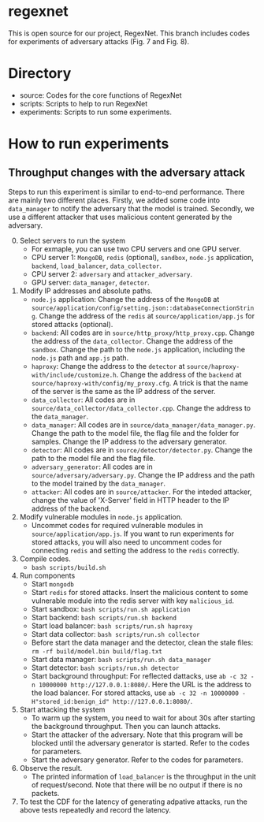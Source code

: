 # regexnet
This is open source for our project, RegexNet.
This branch includes codes for experiments of adversary attacks (Fig. 7 and Fig. 8).

# Directory
- source: Codes for the core functions of RegexNet
- scripts: Scripts to help to run RegexNet
- experiments: Scripts to run some experiments.

# How to run experiments
## Throughput changes with the adversary attack
Steps to run this experiment is similar to end-to-end performance. There are mainly two different places. Firstly, we added some code into `data_manager` to notify the adversary that the model is trained. Secondly, we use a different attacker that uses malicious content generated by the adversary.

0. Select servers to run the system
    - For exmaple, you can use two CPU servers and one GPU server.
    - CPU server 1: `MongoDB`, `redis` (optional), `sandbox`, `node.js` application, `backend`, `load_balancer`, `data_collector`. 
    - CPU server 2: `adversary` and `attacker_adversary`.
    - GPU server: `data_manager`, `detector`.
1. Modify IP addresses and absolute paths.
    - `node.js` application: Change the address of the `MongoDB` at `source/application/config/setting.json::databaseConnectionString`. Change the address of the `redis` at `source/application/app.js` for stored attacks (optional).
    - `backend`: All codes are in `source/http_proxy/http_proxy.cpp`. Change the address of the `data_collector`. Change the address of the `sandbox`. Change the path to the `node.js` application, including the `node.js` path and `app.js` path.
    - `haproxy`: Change the address to the `detector` at `source/haproxy-with/include/customize.h`. Change the address of the `backend` at `source/haproxy-with/config/my_proxy.cfg`. A trick is that the name of the server is the same as the IP address of the server. 
    - `data_collector`: All codes are in `source/data_collector/data_collector.cpp`. Change the address to the `data_manager`.
    - `data_manager`: All codes are in `source/data_manager/data_manager.py`. Change the path to the model file, the flag file and the folder for samples. Change the IP address to the adversary generator.
    - `detector`: All codes are in `source/detector/detector.py`. Change the path to the model file and the flag file.
    - `adversary_generator`: All codes are in `source/adversary/adversary.py`. Change the IP address and the path to the model trained by the `data_manager`.
    - `attacker`: All codes are in `source/attacker`. For the inteded attacker, change the value of 'X-Server' field in HTTP header to the IP address of the backend.
2. Modify vulnerable modules in `node.js` application.
    - Uncommet codes for required vulnerable modules in `source/application/app.js`. If you want to run experiments for stored attacks, you will also need to uncomment codes for connecting `redis` and setting the address to the `redis` correctly.
3. Compile codes.
    - `bash scripts/build.sh`
4. Run components
    - Start `mongodb`
    - Start `redis` for stored attacks. Insert the malicious content to some vulnerable module into the redis server with key `malicious_id`.
    - Start sandbox: `bash scripts/run.sh application`
    - Start backend: `bash scripts/run.sh backend`
    - Start load balancer: `bash scripts/run.sh haproxy`
    - Start data collector: `bash scripts/run.sh collector`
    - Before start the data manager and the detector, clean the stale files: `rm -rf build/model.bin build/flag.txt`
    - Start data manager: `bash scripts/run.sh data_manager`
    - Start detector: `bash scripts/run.sh detector`
    - Start background throughput: For reflected dattacks, use `ab -c 32 -n 10000000 http://127.0.0.1:8080/`. Here the URL is the address to the load balancer. For stored attacks, use `ab -c 32 -n 10000000 -H"stored_id:benign_id" http://127.0.0.1:8080/`.
5. Start attacking the system
    - To warm up the system, you need to wait for about 30s after starting the background throughput. Then you can launch attacks.
    - Start the attacker of the adversary. Note that this program will be blocked until the adversary generator is started. Refer to the codes for parameters.
    - Start the adversary generator. Refer to the codes for parameters.
6. Observe the result.
    - The printed information of `load_balancer` is the throughput in the unit of request/second. Note that there will be no output if there is no packets.
7. To test the CDF for the latency of generating adpative attacks, run the above tests repeatedly and record the latency.

<!-- # Dataset Overview
Each case has two datasets, one for train and one for test. The are generated in the same way, and the ratio of malicious requests and benign requests are the same

## Dataset: Single Constant
This dataset is to show that the classifier is able to detect malicious messages with constant malicious content on single header field.

To be more specific, in the malicious messages, a specfic header field has a specific constant string. This case often happens in stored ReDoS, as attackers need to read the value for a specific key in the database.

A sample in the dataset consists of a set of header fields. For benign requests, the content of all the fields are random strings. For malicious requests, the content of the field triggering ReDoS is the specific value, and the content of other fields are random strings.

## Dataset: Single Simple
This dataset is to show that the classifier is able to detect malicious messages against a simple regular expression on single header field.

To be more specific, in the malicious messages, a specfic header field has a string following some pattern like repeated blanks.

A sample in the dataset consists of a set of header fields. For benign requests, the content of all the fields are random strings. For malicious requests, the content of the field triggering ReDoS is the string following the pattern, and the content of other fields are random strings. -->